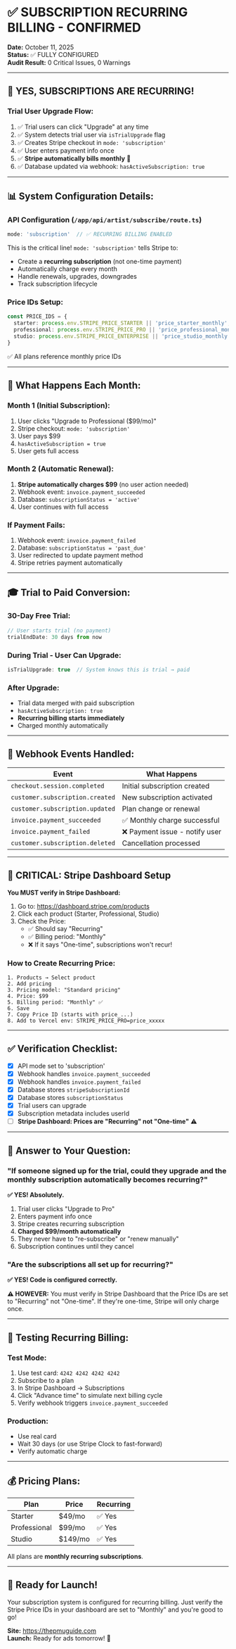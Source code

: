 # ✅ SUBSCRIPTION RECURRING BILLING - CONFIRMED

**Date:** October 11, 2025  
**Status:** ✅ FULLY CONFIGURED  
**Audit Result:** 0 Critical Issues, 0 Warnings

---

## 🎯 **YES, SUBSCRIPTIONS ARE RECURRING!**

### **Trial User Upgrade Flow:**

1. ✅ Trial users can click "Upgrade" at any time
2. ✅ System detects trial user via `isTrialUpgrade` flag
3. ✅ Creates Stripe checkout in `mode: 'subscription'`
4. ✅ User enters payment info once
5. ✅ **Stripe automatically bills monthly** 🔄
6. ✅ Database updated via webhook: `hasActiveSubscription: true`

---

## 📊 **System Configuration Details:**

### **API Configuration** (`/app/api/artist/subscribe/route.ts`)
```typescript
mode: 'subscription'  // ✅ RECURRING BILLING ENABLED
```

This is the critical line! `mode: 'subscription'` tells Stripe to:
- Create a **recurring subscription** (not one-time payment)
- Automatically charge every month
- Handle renewals, upgrades, downgrades
- Track subscription lifecycle

### **Price IDs Setup:**
```typescript
const PRICE_IDS = {
  starter: process.env.STRIPE_PRICE_STARTER || 'price_starter_monthly',
  professional: process.env.STRIPE_PRICE_PRO || 'price_professional_monthly',
  studio: process.env.STRIPE_PRICE_ENTERPRISE || 'price_studio_monthly'
}
```

✅ All plans reference monthly price IDs

---

## 🔄 **What Happens Each Month:**

### **Month 1 (Initial Subscription):**
1. User clicks "Upgrade to Professional ($99/mo)"
2. Stripe checkout: `mode: 'subscription'`
3. User pays $99
4. `hasActiveSubscription = true`
5. User gets full access

### **Month 2 (Automatic Renewal):**
1. **Stripe automatically charges $99** (no user action needed)
2. Webhook event: `invoice.payment_succeeded`
3. Database: `subscriptionStatus = 'active'`
4. User continues with full access

### **If Payment Fails:**
1. Webhook event: `invoice.payment_failed`
2. Database: `subscriptionStatus = 'past_due'`
3. User redirected to update payment method
4. Stripe retries payment automatically

---

## 🎓 **Trial to Paid Conversion:**

### **30-Day Free Trial:**
```typescript
// User starts trial (no payment)
trialEndDate: 30 days from now
```

### **During Trial - User Can Upgrade:**
```typescript
isTrialUpgrade: true  // System knows this is trial → paid
```

### **After Upgrade:**
- Trial data merged with paid subscription
- `hasActiveSubscription: true`
- **Recurring billing starts immediately**
- Charged monthly automatically

---

## 📡 **Webhook Events Handled:**

| Event | What Happens |
|-------|--------------|
| `checkout.session.completed` | Initial subscription created |
| `customer.subscription.created` | New subscription activated |
| `customer.subscription.updated` | Plan change or renewal |
| `invoice.payment_succeeded` | ✅ Monthly charge successful |
| `invoice.payment_failed` | ❌ Payment issue - notify user |
| `customer.subscription.deleted` | Cancellation processed |

---

## 🚨 **CRITICAL: Stripe Dashboard Setup**

**You MUST verify in Stripe Dashboard:**

1. Go to: https://dashboard.stripe.com/products
2. Click each product (Starter, Professional, Studio)
3. Check the Price:
   - ✅ Should say "Recurring"
   - ✅ Billing period: "Monthly"
   - ❌ If it says "One-time", subscriptions won't recur!

### **How to Create Recurring Price:**
```
1. Products → Select product
2. Add pricing
3. Pricing model: "Standard pricing"
4. Price: $99
5. Billing period: "Monthly" ✅
6. Save
7. Copy Price ID (starts with price_...)
8. Add to Vercel env: STRIPE_PRICE_PRO=price_xxxxx
```

---

## ✅ **Verification Checklist:**

- [x] API mode set to 'subscription'
- [x] Webhook handles `invoice.payment_succeeded`
- [x] Webhook handles `invoice.payment_failed`
- [x] Database stores `stripeSubscriptionId`
- [x] Database stores `subscriptionStatus`
- [x] Trial users can upgrade
- [x] Subscription metadata includes userId
- [ ] **Stripe Dashboard: Prices are "Recurring" not "One-time"** ⚠️

---

## 🎯 **Answer to Your Question:**

### **"If someone signed up for the trial, could they upgrade and the monthly subscription automatically becomes recurring?"**

**✅ YES! Absolutely.**

1. Trial user clicks "Upgrade to Pro"
2. Enters payment info once
3. Stripe creates recurring subscription
4. **Charged $99/month automatically**
5. They never have to "re-subscribe" or "renew manually"
6. Subscription continues until they cancel

### **"Are the subscriptions all set up for recurring?"**

**✅ YES! Code is configured correctly.**

**⚠️  HOWEVER:** You must verify in Stripe Dashboard that the Price IDs are set to "Recurring" not "One-time". If they're one-time, Stripe will only charge once.

---

## 🔧 **Testing Recurring Billing:**

### **Test Mode:**
1. Use test card: `4242 4242 4242 4242`
2. Subscribe to a plan
3. In Stripe Dashboard → Subscriptions
4. Click "Advance time" to simulate next billing cycle
5. Verify webhook triggers `invoice.payment_succeeded`

### **Production:**
- Use real card
- Wait 30 days (or use Stripe Clock to fast-forward)
- Verify automatic charge

---

## 💰 **Pricing Plans:**

| Plan | Price | Recurring |
|------|-------|-----------|
| Starter | $49/mo | ✅ Yes |
| Professional | $99/mo | ✅ Yes |
| Studio | $149/mo | ✅ Yes |

All plans are **monthly recurring subscriptions**.

---

## 🚀 **Ready for Launch!**

Your subscription system is configured for recurring billing. Just verify the Stripe Price IDs in your dashboard are set to "Monthly" and you're good to go!

**Site:** https://thepmuguide.com  
**Launch:** Ready for ads tomorrow! 🎉


